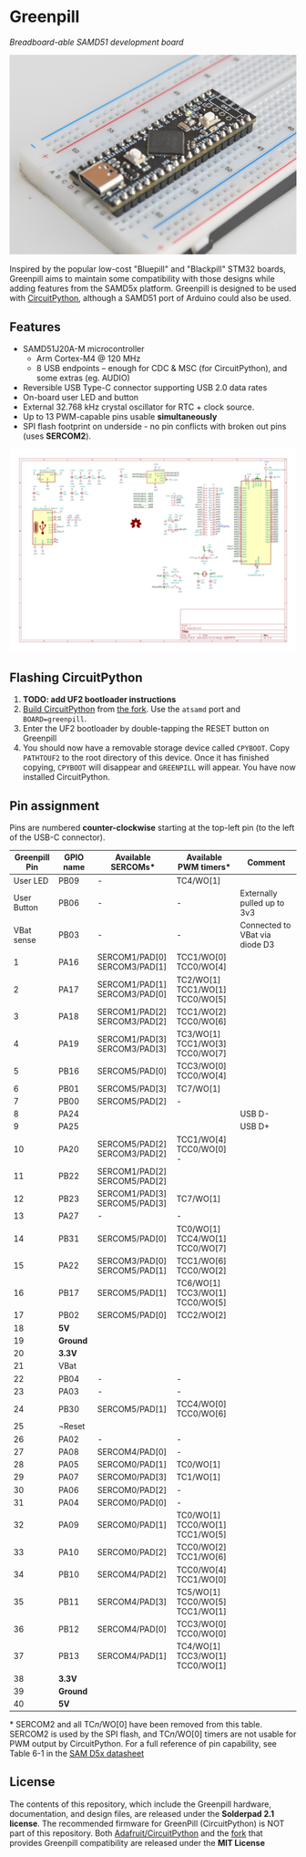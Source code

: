 Greenpill
===
*Breadboard-able SAMD51 development board*

![Assembled PCB in a breadboard](docs/greenpill-black.jpg)

Inspired by the popular low-cost "Bluepill" and "Blackpill" STM32 boards, Greenpill aims to maintain some compatibility with those designs while adding features from the SAMD5x platform. Greenpill is designed to be used with [CircuitPython], although a SAMD51 port of Arduino could also be used.

## Features
 - SAMD51J20A-M microcontroller
   - Arm Cortex-M4 @ 120 MHz
   - 8 USB endpoints &ndash; enough for CDC & MSC (for CircuitPython), and some extras (eg. AUDIO)
 - Reversible USB Type-C connector supporting USB 2.0 data rates
 - On-board user LED and button
 - External 32.768 kHz crystal oscillator for RTC + clock source.
 - Up to 13 PWM-capable pins usable **simultaneously**
 - SPI flash footprint on underside - no pin conflicts with broken out pins (uses **SERCOM2**).

![Greenpill Schematic](docs/greenpill-schematic.svg)

## Flashing CircuitPython
1. **TODO: add UF2 bootloader instructions**
2. [Build CircuitPython][BuildCPy] from [the fork][CPyFork]. Use the `atsamd` port and `BOARD=greenpill`.
3. Enter the UF2 bootloader by double-tapping the RESET button on Greenpill
4. You should now have a removable storage device called `CPYBOOT`. Copy `PATHTOUF2` to the root directory of this device. Once it has finished copying, `CPYBOOT` will disappear and `GREENPILL` will appear. You have now installed CircuitPython.

## Pin assignment
Pins are numbered **counter-clockwise** starting at the top-left pin (to the left of the USB-C connector).

| Greenpill Pin | GPIO name  | Available SERCOMs*               | Available PWM timers*                 | Comment                        |
|---------------|------------|----------------------------------|---------------------------------------|--------------------------------|
| User LED      | PB09       | -                                | TC4/WO[1]                             |                                |
| User Button   | PB06       | -                                | -                                     | Externally pulled up to 3v3    |
| VBat sense    | PB03       | -                                | -                                     | Connected to VBat via diode D3 |
| 1             | PA16       | SERCOM1/PAD[0]<br>SERCOM3/PAD[1] | TCC1/WO[0]<br>TCC0/WO[4]              |                                |
| 2             | PA17       | SERCOM1/PAD[1]<br>SERCOM3/PAD[0] | TC2/WO[1]<br>TCC1/WO[1]<br>TCC0/WO[5] |                                |
| 3             | PA18       | SERCOM1/PAD[2]<br>SERCOM3/PAD[2] | TCC1/WO[2]<br>TCC0/WO[6]              |                                |
| 4             | PA19       | SERCOM1/PAD[3]<br>SERCOM3/PAD[3] | TC3/WO[1]<br>TCC1/WO[3]<br>TCC0/WO[7] |                                |
| 5             | PB16       | SERCOM5/PAD[0]                   | TCC3/WO[0]<br>TCC0/WO[4]              |                                |
| 6             | PB01       | SERCOM5/PAD[3]                   | TC7/WO[1]                             |                                |
| 7             | PB00       | SERCOM5/PAD[2]                   | -                                     |                                |
| 8             | PA24       |                                  |                                       | USB D-                         |
| 9             | PA25       |                                  |                                       | USB D+                         |
| 10            | PA20       | SERCOM5/PAD[2]<br>SERCOM3/PAD[2] | TCC1/WO[4]<br>TCC0/WO[0] -            |                                |
| 11            | PB22       | SERCOM1/PAD[2]<br>SERCOM5/PAD[2] |                                       |                                |
| 12            | PB23       | SERCOM1/PAD[3]<br>SERCOM5/PAD[3] | TC7/WO[1]                             |                                |
| 13            | PA27       | -                                | -                                     |                                |
| 14            | PB31       | SERCOM5/PAD[0]                   | TC0/WO[1]<br>TCC4/WO[1]<br>TCC0/WO[7] |                                |
| 15            | PA22       | SERCOM3/PAD[0]<br>SERCOM5/PAD[1] | TCC1/WO[6]<br>TCC0/WO[2]              |                                |
| 16            | PB17       | SERCOM5/PAD[1]                   | TC6/WO[1]<br>TCC3/WO[1]<br>TCC0/WO[5] |                                |
| 17            | PB02       | SERCOM5/PAD[0]                   | TCC2/WO[2]                            |                                |
| 18            | **5V**     |                                  |                                       |                                |
| 19            | **Ground** |                                  |                                       |                                |
| 20            | **3.3V**   |                                  |                                       |                                |
| 21            | VBat       |                                  |                                       |                                |
| 22            | PB04       | -                                | -                                     |                                |
| 23            | PA03       | -                                | -                                     |                                |
| 24            | PB30       | SERCOM5/PAD[1]                   | TCC4/WO[0]<br>TCC0/WO[6]              |                                |
| 25            | ¬Reset     |                                  |                                       |                                |
| 26            | PA02       | -                                | -                                     |                                |
| 27            | PA08       | SERCOM4/PAD[0]                   | -                                     |                                |
| 28            | PA05       | SERCOM0/PAD[1]                   | TC0/WO[1]                             |                                |
| 29            | PA07       | SERCOM0/PAD[3]                   | TC1/WO[1]                             |                                |
| 30            | PA06       | SERCOM0/PAD[2]                   | -                                     |                                |
| 31            | PA04       | SERCOM0/PAD[0]                   | -                                     |                                |
| 32            | PA09       | SERCOM0/PAD[1]                   | TC0/WO[1]<br>TCC0/WO[1]<br>TCC1/WO[5] |                                |
| 33            | PA10       | SERCOM0/PAD[2]                   | TCC0/WO[2]<br>TCC1/WO[6]              |                                |
| 34            | PB10       | SERCOM4/PAD[2]                   | TCC0/WO[4]<br>TCC1/WO[0]              |                                |
| 35            | PB11       | SERCOM4/PAD[3]                   | TC5/WO[1]<br>TCC0/WO[5]<br>TCC1/WO[1] |                                |
| 36            | PB12       | SERCOM4/PAD[0]                   | TCC3/WO[0]<br>TCC0/WO[0]              |                                |
| 37            | PB13       | SERCOM4/PAD[1]                   | TC4/WO[1]<br>TCC3/WO[1]<br>TCC0/WO[1] |                                |
| 38            | **3.3V**   |                                  |                                       |                                |
| 39            | **Ground** |                                  |                                       |                                |
| 40            | **5V**     |                                  |                                       |                                |

\* SERCOM2 and all TC*n*/WO[0] have been removed from this table. SERCOM2 is used by the SPI flash, and TC*n*/WO[0] timers are not usable for PWM output by CircuitPython. For a full reference of pin capability, see Table 6-1 in the [SAM D5x datasheet][samd5xdata]

## License
The contents of this repository, which include the Greenpill hardware, documentation, and design files, are released under the **Solderpad 2.1 license**. The recommended firmware for GreenPill (CircuitPython) is NOT part of this repository. Both [Adafruit/CircuitPython][CircuitPython] and the [fork][CPyFork] that provides Greenpill compatibility are released under the **MIT License** 

[CircuitPython]: https://github.com/Adafruit/CircuitPython "Adafruit/CircuitPython on GitHub"
[CPyFork]: https://github.com/Stary2001/circuitpython/tree/greenpill "Branch 'greenpill' from Stary2001/CircuitPython on GitHub; forked from Adafruit"
[BuildCPy]: https://learn.adafruit.com/building-circuitpython?view=all "Building CircuitPython | Adafruit Learning System"
[samd5xdata]: https://ww1.microchip.com/downloads/en/DeviceDoc/SAM_D5xE5x_Family_Data_Sheet_DS60001507F.pdf "SAM D5x/E5x Family Data Sheet | Microchip (PDF)"

